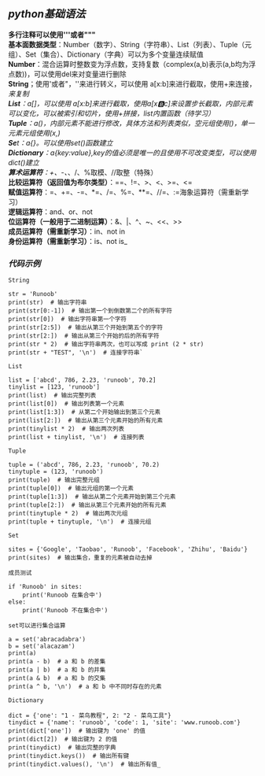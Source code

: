 ## ***python基础语法***
**多行注释可以使用'''或者"""**  
**基本面数据类型**：Number（数字）、String（字符串）、List（列表）、Tuple（元组）、Set（集合）、Dictionary（字典）可以为多个变量连续赋值   
**Number**：混合运算时整数变为浮点数，支持复数（complex(a,b)表示(a,b均为浮点数))，可以使用del来对变量进行删除  
**String**；使用'或者"，'\'来进行转义，可以使用 a[x:b]来进行截取，使用+来连接，*来复制  
**List**：a[]，可以使用 a[x:b]来进行截取，使用a[x:b:c]来设置步长截取，内部元素可以变化，可以被索引和切片，使用+拼接，list内置函数（待学习）  
**Tuple**：a()，内部元素不能进行修改，具体方法和列表类似，空元组使用()，单一元素元组使用(x,)    
**Se**t：a{}。可以使用set()函数建立  
**Dictionary**：a{key:value},key的值必须是唯一的且使用不可改变类型，可以使用dict()建立   
**算术运算符**：+、-、*、/、%取模、//取整（特殊）  
**比较运算符（返回值为布尔类型）**：==、!=、>、<、>=、<=  
**赋值运算符**：=、+=、-=、*=、/=、%=、**=、//=、:=海象运算符（需重新学习）  
**逻辑运算符**：and、or、not  
**位运算符（一般用于二进制运算）**：&、|、^、~、<<、>>  
**成员运算符（需重新学习）**：in、not in  
**身份运算符（需重新学习）**：is、not is_

### ***代码示例***
    String

    str = 'Runoob'  
    print(str)  # 输出字符串
    print(str[0:-1])  # 输出第一个到倒数第二个的所有字符  
    print(str[0])  # 输出字符串第一个字符  
    print(str[2:5])  # 输出从第三个开始到第五个的字符  
    print(str[2:])  # 输出从第三个开始的后的所有字符  
    print(str * 2)  # 输出字符串两次，也可以写成 print (2 * str)  
    print(str + "TEST", '\n')  # 连接字符串`

    List

    list = ['abcd', 786, 2.23, 'runoob', 70.2]  
    tinylist = [123, 'runoob']  
    print(list)  # 输出完整列表  
    print(list[0])  # 输出列表第一个元素  
    print(list[1:3])  # 从第二个开始输出到第三个元素  
    print(list[2:])  # 输出从第三个元素开始的所有元素  
    print(tinylist * 2)  # 输出两次列表  
    print(list + tinylist, '\n')  # 连接列表

    Tuple

    tuple = ('abcd', 786, 2.23, 'runoob', 70.2)  
    tinytuple = (123, 'runoob')  
    print(tuple)  # 输出完整元组   
    print(tuple[0])  # 输出元组的第一个元素  
    print(tuple[1:3])  # 输出从第二个元素开始到第三个元素  
    print(tuple[2:])  # 输出从第三个元素开始的所有元素  
    print(tinytuple * 2)  # 输出两次元组  
    print(tuple + tinytuple, '\n')  # 连接元组

    Set

    sites = {'Google', 'Taobao', 'Runoob', 'Facebook', 'Zhihu', 'Baidu'}  
    print(sites)  # 输出集合，重复的元素被自动去掉

    成员测试

    if 'Runoob' in sites:  
        print('Runoob 在集合中')  
    else:  
        print('Runoob 不在集合中')

    set可以进行集合运算

    a = set('abracadabra')  
    b = set('alacazam')  
    print(a)  
    print(a - b)  # a 和 b 的差集  
    print(a | b)  # a 和 b 的并集  
    print(a & b)  # a 和 b 的交集  
    print(a ^ b, '\n')  # a 和 b 中不同时存在的元素

    Dictionary

    dict = {'one': "1 - 菜鸟教程", 2: "2 - 菜鸟工具"}  
    tinydict = {'name': 'runoob', 'code': 1, 'site': 'www.runoob.com'}  
    print(dict['one'])  # 输出键为 'one' 的值  
    print(dict[2])  # 输出键为 2 的值  
    print(tinydict)  # 输出完整的字典  
    print(tinydict.keys())  # 输出所有键  
    print(tinydict.values(), '\n')  # 输出所有值_

